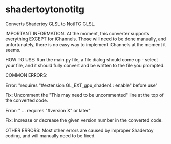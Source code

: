 # shadertoytonotitg
Converts Shadertoy GLSL to NotITG GLSL.

IMPORTANT INFORMATION:
At the moment, this converter supports everything EXCEPT for iChannels. Those will need to be done manually, and unfortunately, there is no easy way to implement iChannels at the moment it seems.

HOW TO USE:
Run the main.py file, a file dialog should come up - select your file, and it should fully convert and be written to the file you prompted.

COMMON ERRORS:

Error:
"requires "#extension GL_EXT_gpu_shader4 : enable" before use"

Fix: 
Uncomment the "This may need to be uncommented" line at the top of the converted code.

Error:
" ...  requires "#version X" or later"

Fix:
Increase or decrease the given version number in the converted code.

OTHER ERRORS:
Most other errors are caused by improper Shadertoy coding, and will manually need to be fixed.
